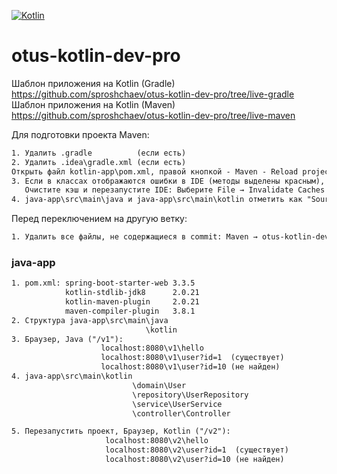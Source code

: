 [![Kotlin](https://img.shields.io/badge/Kotlin-FFFFFF??style=for-the-badge&logo=Kotlin)](https://kotlinlang.org/)
# otus-kotlin-dev-pro

Шаблон приложения на Kotlin (Gradle) https://github.com/sproshchaev/otus-kotlin-dev-pro/tree/live-gradle
Шаблон приложения на Kotlin (Maven)  https://github.com/sproshchaev/otus-kotlin-dev-pro/tree/live-maven

Для подготовки проекта Maven:
```txt
1. Удалить .gradle          (если есть) 
2. Удалить .idea\gradle.xml (если есть)  
Открыть файл kotlin-app\pom.xml, правой кнопкой - Maven - Reload project  
3. Если в классах отображаются ошибки в IDE (методы выделены красным), но проект запускается, то 
   Очистите кэш и перезапустите IDE: Выберите File → Invalidate Caches / Restart. 
4. java-app\src\main\java и java-app\src\main\kotlin отметить как "Source Root".   
```
Перед переключением на другую ветку:
```txt
1. Удалить все файлы, не содержащиеся в commit: Maven → otus-kotlin-dev-pro → Lifecycle → clean
```

### java-app
```txt
1. pom.xml: spring-boot-starter-web 3.3.5
            kotlin-stdlib-jdk8      2.0.21  
            kotlin-maven-plugin     2.0.21
            maven-compiler-plugin   3.8.1   
2. Структура java-app\src\main\java
                              \kotlin  
3. Браузер, Java ("/v1"):   
                    localhost:8080\v1\hello
                    localhost:8080\v1\user?id=1  (существует)
                    localhost:8080\v1\user?id=10 (не найден)
4. java-app\src\main\kotlin
                           \domain\User
                           \repository\UserRepository
                           \service\UserService 
                           \controller\Controller 

5. Перезапустить проект, Браузер, Kotlin ("/v2"): 
                     localhost:8080\v2\hello
                     localhost:8080\v2\user?id=1  (существует)
                     localhost:8080\v2\user?id=10 (не найден)

```